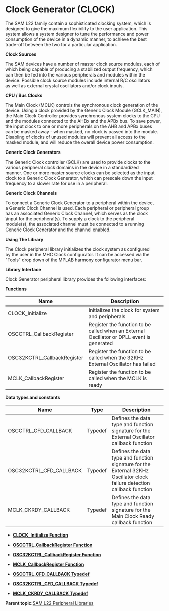 # Clock Generator \(CLOCK\)

The SAM L22 family contain a sophisticated clocking system, which is<br />designed to give the maximum flexibility to the user application. This<br />system allows a system designer to tune the performance and power<br />consumption of the device in a dynamic manner, to achieve the best<br />trade-off between the two for a particular application.

**Clock Sources**

The SAM devices have a number of master clock source modules, each of<br />which being capable of producing a stabilized output frequency, which<br />can then be fed into the various peripherals and modules within the<br />device. Possible clock source modules include internal R/C oscillators<br />as well as external crystal oscillators and/or clock inputs.

**CPU / Bus Clocks**

The Main Clock \(MCLK\) controls the synchronous clock generation of the<br />device. Using a clock provided by the Generic Clock Module \(GCLK\_MAIN\),<br />the Main Clock Controller provides synchronous system clocks to the CPU<br />and the modules connected to the AHBx and the APBx bus. To save power,<br />the input clock to one or more peripherals on the AHB and APBx buses<br />can be masked away - when masked, no clock is passed into the module.<br />Disabling of clocks of unused modules will prevent all access to the<br />masked module, and will reduce the overall device power consumption.

**Generic Clock Generators**

The Generic Clock controller \(GCLK\) are used to provide clocks to the<br />various peripheral clock domains in the device in a standardized<br />manner. One or more master source clocks can be selected as the input<br />clock to a Generic Clock Generator, which can prescale down the input<br />frequency to a slower rate for use in a peripheral.

**Generic Clock Channels**

To connect a Generic Clock Generator to a peripheral within the device,<br />a Generic Clock Channel is used. Each peripheral or peripheral group<br />has an associated Generic Clock Channel, which serves as the clock<br />\\input for the peripheral\(s\). To supply a clock to the peripheral<br />module\(s\), the associated channel must be connected to a running<br />Generic Clock Generator and the channel enabled.

**Using The Library**

The Clock peripheral library initializes the clock system as configured<br />by the user in the MHC Clock configurator. It can be accessed via the<br />"Tools" drop down of the MPLAB harmony configurator menu bar.

**Library Interface**

Clock Generator peripheral library provides the following interfaces:

**Functions**

|Name|Description|
|----|-----------|
|CLOCK\_Initialize|Initializes the clock for system and peripherals|
|OSCCTRL\_CallbackRegister|Register the function to be called when an External Oscillator or DPLL event is generated|
|OSC32KCTRL\_CallbackRegister|Register the function to be called when the 32KHz External Oscillator has failed|
|MCLK\_CallbackRegister|Register the function to be called when the MCLK is ready|

**Data types and constants**

|Name|Type|Description|
|----|----|-----------|
|OSCCTRL\_CFD\_CALLBACK|Typedef|Defines the data type and function signature for the External Oscillator callback function|
|OSC32KCTRL\_CFD\_CALLBACK|Typedef|Defines the data type and function signature for the External 32KHz Oscillator clock failure detection callback function|
|MCLK\_CKRDY\_CALLBACK|Typedef|Defines the data type and function signature for the Main Clock Ready callback function|

-   **[CLOCK\_Initialize Function](GUID-B20B7C1D-72D7-48F2-BF71-688A22936393.md)**  

-   **[OSCCTRL\_CallbackRegister Function](GUID-94ED7AF5-F0BC-4251-AADF-F40890006A20.md)**  

-   **[OSC32KCTRL\_CallbackRegister Function](GUID-ED651B12-7E2E-49E1-85AA-14364996037A.md)**  

-   **[MCLK\_CallbackRegister Function](GUID-DA2E3E7A-05A5-4001-9906-F623781809FB.md)**  

-   **[OSCCTRL\_CFD\_CALLBACK Typedef](GUID-CE769701-F66D-46F9-9749-9F2643BDE0E5.md)**  

-   **[OSC32KCTRL\_CFD\_CALLBACK Typedef](GUID-DB1F8A86-E00B-448D-A9AB-EAFCD741BC7D.md)**  

-   **[MCLK\_CKRDY\_CALLBACK Typedef](GUID-73BC9100-2632-4CB8-B3D1-5D5ED3927A93.md)**  


**Parent topic:**[SAM L22 Peripheral Libraries](GUID-C3997EBF-87A0-4DD9-BCB0-C8A58B62E44B.md)

